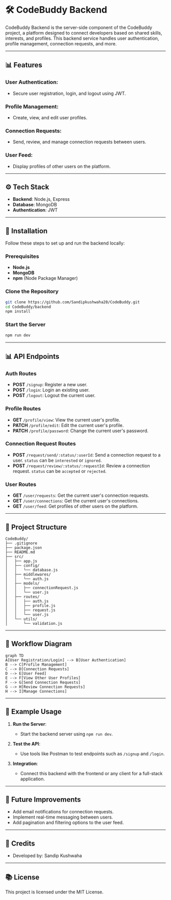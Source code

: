 # 🛠️ CodeBuddy Backend

CodeBuddy Backend is the server-side component of the CodeBuddy project, a platform designed to connect developers based on shared skills, interests, and profiles. This backend service handles user authentication, profile management, connection requests, and more.

---

## 📊 Features

### User Authentication:
- Secure user registration, login, and logout using JWT.

### Profile Management:
- Create, view, and edit user profiles.

### Connection Requests:
- Send, review, and manage connection requests between users.

### User Feed:
- Display profiles of other users on the platform.

---

## ⚙️ Tech Stack

- **Backend**: Node.js, Express
- **Database**: MongoDB
- **Authentication**: JWT

---

## 🔧 Installation

Follow these steps to set up and run the backend locally:

### Prerequisites

- **Node.js**
- **MongoDB**
- **npm** (Node Package Manager)

### Clone the Repository

```bash
git clone https://github.com/Sandipkushwaha20/CodeBuddy.git
cd CodeBuddy/backend
npm install
```

### Start the Server

```bash
npm run dev
```

---

## 📊 API Endpoints

### Auth Routes
- **POST** `/signup`: Register a new user.
- **POST** `/login`: Login an existing user.
- **POST** `/logout`: Logout the current user.

### Profile Routes
- **GET** `/profile/view`: View the current user's profile.
- **PATCH** `/profile/edit`: Edit the current user's profile.
- **PATCH** `/profile/password`: Change the current user's password.

### Connection Request Routes
- **POST** `/request/send/:status/:userId`: Send a connection request to a user. `status` can be `interested` or `ignored`.
- **POST** `/request/review/:status/:requestId`: Review a connection request. `status` can be `accepted` or `rejected`.

### User Routes
- **GET** `/user/requests`: Get the current user's connection requests.
- **GET** `/user/connections`: Get the current user's connections.
- **GET** `/user/feed`: Get profiles of other users on the platform.

---

## 📁 Project Structure

```plaintext
CodeBuddy/
├── .gitignore
├── package.json
├── README.md
├── src/
│   ├── app.js
│   ├── config/
│   │   └── database.js
│   ├── middlewares/
│   │   └── auth.js
│   ├── models/
│   │   ├── connectionRequest.js
│   │   └── user.js
│   ├── routes/
│   │   ├── auth.js
│   │   ├── profile.js
│   │   ├── request.js
│   │   └── user.js
│   └── utils/
│       └── validation.js
```

---

## 🔄 Workflow Diagram

```mermaid
graph TD
A[User Registration/Login] --> B[User Authentication]
B --> C[Profile Management]
C --> D[Connection Requests]
D --> E[User Feed]
E --> F[View Other User Profiles]
F --> G[Send Connection Requests]
G --> H[Review Connection Requests]
H --> I[Manage Connections]
```

---

## 🚀 Example Usage

1. **Run the Server**:
   - Start the backend server using `npm run dev`.

2. **Test the API**:
   - Use tools like Postman to test endpoints such as `/signup` and `/login`.

3. **Integration**:
   - Connect this backend with the frontend or any client for a full-stack application.

---

## 🔧 Future Improvements

- Add email notifications for connection requests.
- Implement real-time messaging between users.
- Add pagination and filtering options to the user feed.

---

## 📢 Credits

- Developed by: Sandip Kushwaha

---

## 📚 License

This project is licensed under the MIT License.
